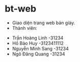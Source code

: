 # bt-web 
- Giao diện trang web bán giày.
- Thành viên:
+ Trần Hoàng Linh -31234
+ Hồ Bảo Huy -3123411112
+ Nguyễn Minh Sang -31234
+ Ngô Đăng Quang -31234
